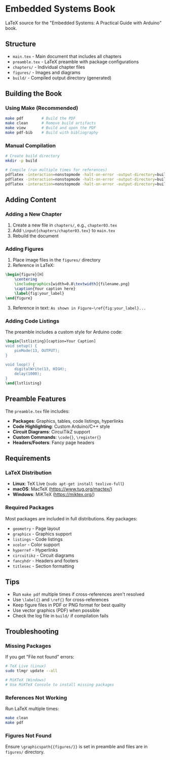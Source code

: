 # Embedded Systems Book

LaTeX source for the "Embedded Systems: A Practical Guide with Arduino" book.

## Structure

- `main.tex` - Main document that includes all chapters
- `preamble.tex` - LaTeX preamble with package configurations
- `chapters/` - Individual chapter files
- `figures/` - Images and diagrams
- `build/` - Compiled output directory (generated)

## Building the Book

### Using Make (Recommended)

```bash
make pdf        # Build the PDF
make clean      # Remove build artifacts
make view       # Build and open the PDF
make pdf-bib    # Build with bibliography
```

### Manual Compilation

```bash
# Create build directory
mkdir -p build

# Compile (run multiple times for references)
pdflatex -interaction=nonstopmode -halt-on-error -output-directory=build main.tex
pdflatex -interaction=nonstopmode -halt-on-error -output-directory=build main.tex
pdflatex -interaction=nonstopmode -halt-on-error -output-directory=build main.tex
```

## Adding Content

### Adding a New Chapter

1. Create a new file in `chapters/`, e.g., `chapter03.tex`
2. Add `\input{chapters/chapter03.tex}` to `main.tex`
3. Rebuild the document

### Adding Figures

1. Place image files in the `figures/` directory
2. Reference in LaTeX:

```latex
\begin{figure}[H]
    \centering
    \includegraphics[width=0.8\textwidth]{filename.png}
    \caption{Your caption here}
    \label{fig:your_label}
\end{figure}
```

3. Reference in text: `As shown in Figure~\ref{fig:your_label}...`

### Adding Code Listings

The preamble includes a custom style for Arduino code:

```latex
\begin{lstlisting}[caption=Your Caption]
void setup() {
    pinMode(13, OUTPUT);
}

void loop() {
    digitalWrite(13, HIGH);
    delay(1000);
}
\end{lstlisting}
```

## Preamble Features

The `preamble.tex` file includes:

- **Packages**: Graphics, tables, code listings, hyperlinks
- **Code Highlighting**: Custom Arduino/C++ style
- **Circuit Diagrams**: CircuiTikZ support
- **Custom Commands**: `\code{}`, `\register{}`
- **Headers/Footers**: Fancy page headers

## Requirements

### LaTeX Distribution

- **Linux**: TeX Live (`sudo apt-get install texlive-full`)
- **macOS**: MacTeX (https://www.tug.org/mactex/)
- **Windows**: MiKTeX (https://miktex.org/)

### Required Packages

Most packages are included in full distributions. Key packages:
- `geometry` - Page layout
- `graphicx` - Graphics support
- `listings` - Code listings
- `xcolor` - Color support
- `hyperref` - Hyperlinks
- `circuitikz` - Circuit diagrams
- `fancyhdr` - Headers and footers
- `titlesec` - Section formatting

## Tips

- Run `make pdf` multiple times if cross-references aren't resolved
- Use `\label{}` and `\ref{}` for cross-references
- Keep figure files in PDF or PNG format for best quality
- Use vector graphics (PDF) when possible
- Check the log file in `build/` if compilation fails

## Troubleshooting

### Missing Packages

If you get "File not found" errors:
```bash
# TeX Live (Linux)
sudo tlmgr update --all

# MiKTeX (Windows)
# Use MiKTeX Console to install missing packages
```

### References Not Working

Run LaTeX multiple times:
```bash
make clean
make pdf
```

### Figures Not Found

Ensure `\graphicspath{{figures/}}` is set in preamble and files are in `figures/` directory.
